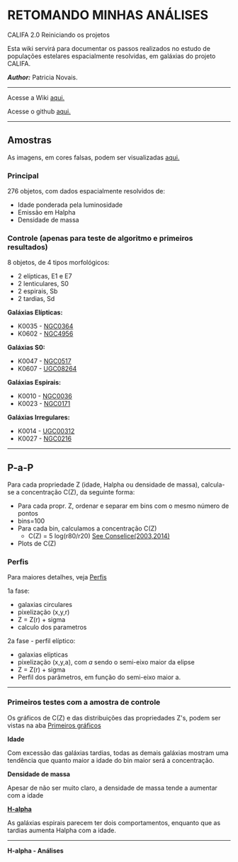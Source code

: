 # RETOMANDO MINHAS ANÁLISES 
CALIFA 2.0 Reiniciando os projetos

Esta wiki servirá para documentar os passos realizados no estudo de populações estelares espacialmente resolvidas, em galáxias do projeto CALIFA. 

_**Author:**_ Patricia Novais.

***

Acesse a Wiki [aqui.](https://github.com/pnovais/califa2.0/wiki)

Acesse o github [aqui.](https://github.com/pnovais/califa2.0)

***

## Amostras

As imagens, em cores falsas, podem ser visualizadas [aqui.](https://www.dropbox.com/sh/a2n1uwyhihrh6b1/AACTP_JX9nqvLgMg-vjeRx1ma?dl=0)

### Principal
276 objetos, com dados espacialmente resolvidos de:

   * Idade ponderada pela luminosidade
   * Emissão em Halpha
   * Densidade de massa

### Controle (apenas para teste de algoritmo e primeiros resultados)
8 objetos, de 4 tipos morfológicos:

   * 2 elípticas, E1 e E7
   * 2 lenticulares, S0
   * 2 espirais, Sb
   * 2 tardias, Sd

**Galáxias Elípticas:**

* K0035 - [NGC0364](http://www.caha.es/CALIFA/public_html/?q=content/califa-explorer-v01&califaid=35)
* K0602 - [NGC4956](http://www.caha.es/CALIFA/public_html/?q=content/califa-explorer-v01&califaid=602)

**Galáxias S0:**

* K0047 - [NGC0517](http://www.caha.es/CALIFA/public_html/?q=content/califa-explorer-v01&califaid=47)
* K0607 - [UGC08264](http://www.caha.es/CALIFA/public_html/?q=content/califa-explorer-v01&califaid=607)

**Galáxias Espirais:**

* K0010 - [NGC0036](http://www.caha.es/CALIFA/public_html/?q=content/califa-explorer-v01&califaid=10)
* K0023 - [NGC0171](http://www.caha.es/CALIFA/public_html/?q=content/califa-explorer-v01&califaid=23)

**Galáxias Irregulares:**

* K0014 - [UGC00312](http://www.caha.es/CALIFA/public_html/?q=content/califa-explorer-v01&califaid=14)
* K0027 - [NGC0216](http://www.caha.es/CALIFA/public_html/?q=content/califa-explorer-v01&califaid=27)

***

## P-a-P
Para cada propriedade Z (idade, Halpha ou densidade de massa), calcula-se a concentração C(Z), da seguinte forma:

* Para cada propr. Z, ordenar e separar em bins com o mesmo número de pontos
* bins=100
* Para cada bin, calculamos a concentração C(Z)
    * C(Z) = 5 log(r80/r20) [See Conselice(2003,2014)](http://iopscience.iop.org/article/10.1086/375001/pdf)
* Plots de C(Z)


### Perfis

Para maiores detalhes, veja [Perfis](https://github.com/pnovais/califa2.0/wiki/Simula%C3%A7%C3%B5es)

1a fase: 
* galaxias circulares
* pixelização (x,y,r)
* Z = Z(r) + sigma
* calculo dos parametros


2a fase - perfil elíptico: 
* galaxias elípticas
* pixelização (x,y,a), com *a* sendo o semi-eixo maior da elipse
* Z = Z(r) + sigma
* Perfil dos parâmetros, em função do semi-eixo maior a.
***

### Primeiros testes com a amostra de controle
Os gráficos de C(Z) e das distribuições das propriedades Z's, podem ser vistas na aba [Primeiros gráficos](https://github.com/pnovais/califa2.0/wiki/Primeiros-gr%C3%A1ficos)

**Idade**

Com excessão das galáxias tardias, todas as demais galáxias mostram uma tendência que quanto maior a idade do bin maior será a concentração.

**Densidade de massa**

Apesar de não ser muito claro, a densidade de massa tende a aumentar com a idade

**[H-alpha](https://github.com/pnovais/califa2.0/wiki/H-alpha-Analysis)**

As galáxias espirais parecem ter dois comportamentos, enquanto que as tardias aumenta Halpha com a idade.

***
**H-alpha - Análises**
